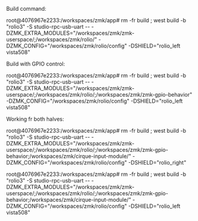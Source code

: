 Build command:

root@4076967e2233:/workspaces/zmk/app# rm -fr build ; west build -b "rolio3" -S studio-rpc-usb-uart -- -DZMK_EXTRA_MODULES="/workspaces/zmk/zmk-userspace/;/workspaces/zmk/rolio/" -DZMK_CONFIG="/workspaces/zmk/rolio/config" -DSHIELD="rolio_left vista508"

Build with GPIO control:

root@4076967e2233:/workspaces/zmk/app# rm -fr build ; west build -b "rolio3" -S studio-rpc-usb-uart -- -DZMK_EXTRA_MODULES="/workspaces/zmk/zmk-userspace/;/workspaces/zmk/rolio/;/workspaces/zmk/zmk-gpio-behavior" -DZMK_CONFIG="/workspaces/zmk/rolio/config" -DSHIELD="rolio_left vista508"

Working fr both halves:

root@4076967e2233:/workspaces/zmk/app# rm -fr build ; west build -b "rolio3" -S studio-rpc-usb-uart -- -DZMK_EXTRA_MODULES="/workspaces/zmk/zmk-userspace/;/workspaces/zmk/rolio/;/workspaces/zmk/zmk-gpio-behavior;/workspaces/zmk/cirque-input-module/" -DZMK_CONFIG="/workspaces/zmk/rolio/config" -DSHIELD="rolio_right"

root@4076967e2233:/workspaces/zmk/app# rm -fr build ; west build -b "rolio3" -S studio-rpc-usb-uart -- -DZMK_EXTRA_MODULES="/workspaces/zmk/zmk-userspace/;/workspaces/zmk/rolio/;/workspaces/zmk/zmk-gpio-behavior;/workspaces/zmk/cirque-input-module/" -DZMK_CONFIG="/workspaces/zmk/rolio/config" -DSHIELD="rolio_left vista508"

